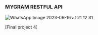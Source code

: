 ### MYGRAM RESTFUL API

![WhatsApp Image 2023-06-16 at 21 12 31](https://github.com/KampusMerdekaNodeJs/FinalProject4-Kelompok2/assets/100175934/59f3c8ae-31a6-4af6-a1e6-624a5234c1a2)


[Final project 4]
